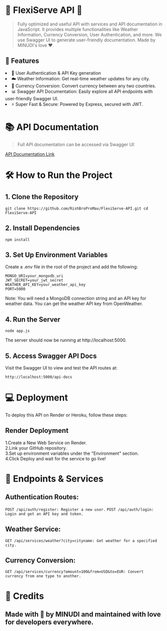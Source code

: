 # 🚀 FlexiServe API 🔑
> Fully optimized and useful API with services and API documentation in JavaScript. It provides multiple functionalities like Weather Information, Currency Conversion, User Authentication, and more. We use Swagger UI to generate user-friendly documentation. Made by MINUDI's love ❤.

## 🌟 Features
<li>🔑 User Authentication & API Key generation
<li>☁️ Weather Information: Get real-time weather updates for any city.
<li>💱 Currency Conversion: Convert currency between any two countries.
<li>📊 Swagger API Documentation: Easily explore all API endpoints with user-friendly Swagger UI.
<li>⚡️ Super Fast & Secure: Powered by Express, secured with JWT.

# 📚 API Documentation
>Full API documentation can be accessed via Swagger UI:

[API Documentation Link](lol.lol)


# 🛠️ How to Run the Project
## 1. Clone the Repository

`git clone https://github.com/RishBroProMax/FlexiServe-API.git
cd FlexiServe-API`

## 2. Install Dependencies

`npm install`

## 3. Set Up Environment Variables
Create a .env file in the root of the project and add the following: <br>
```
MONGO_URI=your_mongodb_uri 
JWT_SECRET=your_jwt_secret
WEATHER_API_KEY=your_weather_api_key
PORT=5000
```
Note: You will need a MongoDB connection string and an API key for weather data. You can get the weather API key from OpenWeather.

## 4. Run the Server

`node app.js`

The server should now be running at http://localhost:5000.

## 5. Access Swagger API Docs
Visit the Swagger UI to view and test the API routes at:

`http://localhost:5000/api-docs`

# 💻 Deployment
To deploy this API on Render or Heroku, follow these steps:

## Render Deployment
1.Create a New Web Service on Render. <br>
2.Link your GitHub repository. <br>
3.Set up environment variables under the "Environment" section.<br>
4.Click Deploy and wait for the service to go live!<br>

# 🚀 Endpoints & Services
## Authentication Routes:
`POST /api/auth/register: Register a new user.`
`POST /api/auth/login: Login and get an API key and token.`

## Weather Service:
`GET /api/services/weather?city=cityname: Get weather for a specified city.`

## Currency Conversion:
`GET /api/services/currency?amount=100&from=USD&to=EUR: Convert currency from one type to another.` <Br>

# 🙌 Credits
## Made with 💖 by MINUDI and maintained with love for developers everywhere.
